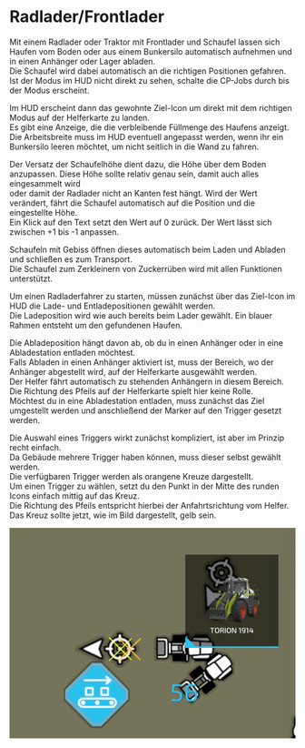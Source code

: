 # Radlader/Frontlader

  
Mit einem Radlader oder Traktor mit Frontlader und Schaufel lassen sich Haufen vom Boden oder aus einem Bunkersilo automatisch aufnehmen und in einen Anhänger oder Lager abladen.  
Die Schaufel wird dabei automatisch an die richtigen Positionen gefahren.  
Ist der Modus im HUD nicht direkt zu sehen, schalte die CP-Jobs durch bis der Modus erscheint.  
  
Im HUD erscheint dann das gewohnte Ziel-Icon um direkt mit dem richtigen Modus auf der Helferkarte zu landen.  
Es gibt eine Anzeige, die die verbleibende Füllmenge des Haufens anzeigt.  
Die Arbeitsbreite muss im HUD eventuell angepasst werden, wenn ihr ein Bunkersilo leeren möchtet, um nicht seitlich in die Wand zu fahren.  
  
Der Versatz der Schaufelhöhe dient dazu, die Höhe über dem Boden anzupassen. Diese Höhe sollte relativ genau sein, damit auch alles eingesammelt wird  
oder damit der Radlader nicht an Kanten fest hängt. Wird der Wert verändert, fährt die Schaufel automatisch auf die Position und die eingestellte Höhe.  
Ein Klick auf den Text setzt den Wert auf 0 zurück. Der Wert lässt sich zwischen +1 bis -1 anpassen.  
  
Schaufeln mit Gebiss öffnen dieses automatisch beim Laden und Abladen und schließen es zum Transport.  
Die Schaufel zum Zerkleinern von Zuckerrüben wird mit allen Funktionen unterstützt.  


  
Um einen Radladerfahrer zu starten, müssen zunächst über das Ziel-Icon im HUD die Lade- und Entladepositionen gewählt werden.  
Die Ladeposition wird wie auch bereits beim Lader gewählt. Ein blauer Rahmen entsteht um den gefundenen Haufen.  
  
Die Abladeposition hängt davon ab, ob du in einen Anhänger oder in eine Abladestation entladen möchtest.  
Falls Abladen in einen Anhänger aktiviert ist, muss der Bereich, wo der Anhänger abgestellt wird, auf der Helferkarte ausgewählt werden.  
Der Helfer fährt automatisch zu stehenden Anhängern in diesem Bereich. Die Richtung des Pfeils auf der Helferkarte spielt hier keine Rolle.  
Möchtest du in eine Abladestation entladen, muss zunächst das Ziel umgestellt werden und anschließend der Marker auf den Trigger gesetzt werden.  


  
Die Auswahl eines Triggers wirkt zunächst kompliziert, ist aber im Prinzip recht einfach.  
Da Gebäude mehrere Trigger haben können, muss dieser selbst gewählt werden.  
Die verfügbaren Trigger werden als orangene Kreuze dargestellt.  
Um einen Trigger zu wählen, setzt du den Punkt in der Mitte des runden Icons einfach mittig auf das Kreuz.  
Die Richtung des Pfeils entspricht hierbei der Anfahrtsrichtung vom Helfer.  
Das Kreuz sollte jetzt, wie im Bild dargestellt, gelb sein.  


![Image](../assets/images/shovelloadertrigger_0_0_830_610.png)

